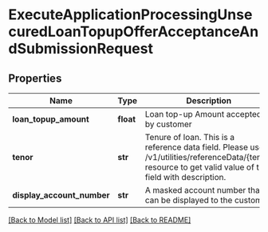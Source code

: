 # ExecuteApplicationProcessingUnsecuredLoanTopupOfferAcceptanceAndSubmissionRequest

## Properties
Name | Type | Description | Notes
------------ | ------------- | ------------- | -------------
**loan_topup_amount** | **float** | Loan top-up Amount accepted by customer | 
**tenor** | **str** | Tenure of loan. This is a reference data field. Please use /v1/utilities/referenceData/{tenor} resource to get valid value of this field with description. | 
**display_account_number** | **str** | A masked account number that can be displayed to the customer | 

[[Back to Model list]](../README.md#documentation-for-models) [[Back to API list]](../README.md#documentation-for-api-endpoints) [[Back to README]](../README.md)


